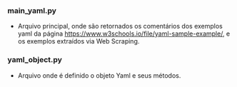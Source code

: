 ### main_yaml.py
- Arquivo principal, onde são retornados os comentários dos exemplos yaml da página https://www.w3schools.io/file/yaml-sample-example/, e os exemplos extraídos via Web Scraping.

### yaml_object.py
- Arquivo onde é definido o objeto Yaml e seus métodos.